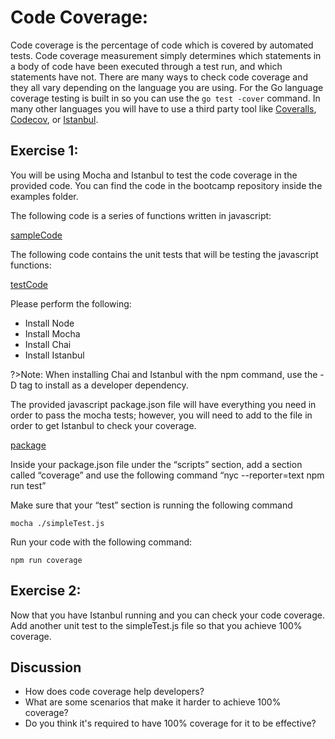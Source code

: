 # Code Coverage:
Code coverage is the percentage of code which is covered by automated tests. Code coverage measurement simply determines which statements in a body of code have been executed through a test run, and which statements have not. There are many ways to check code coverage and they all vary depending on the language you are using. For the Go language coverage testing is built in so you can use the `go test -cover` command. In many other languages you will have to use a third party tool like [Coveralls](www.coveralls.io), [Codecov](www.codecov.io), or [Istanbul](www.istanbul.js.org).

## Exercise 1:
You will be using Mocha and Istanbul to test the code coverage in the provided code. You can find the code in the bootcamp repository inside the examples folder. 

The following code is a series of functions written in javascript:

[sampleCode](https://raw.githubusercontent.com/PaulDHenson/devops-bootcamp/master/examples/codeQuality/javascript/simple.js ':include :type=code javascript')


The following code contains the unit tests that will be testing the javascript functions:

[testCode](https://raw.githubusercontent.com/PaulDHenson/devops-bootcamp/master/examples/codeQuality/javascript/simpleTest.js ':include :type=code javascript') 

Please perform the following:
* Install Node
* Install Mocha
* Install Chai
* Install Istanbul
    

?>Note: When installing Chai and Istanbul with the npm command, use the -D tag to install as a developer dependency.

The provided javascript package.json file will have everything you need in order to pass the mocha tests; however, you will need to add to the file in order to get Istanbul to check your coverage.

[package](https://raw.githubusercontent.com/PaulDHenson/devops-bootcamp/master/examples/codeQuality/javascript/package.json ':include :type=code json')

Inside your package.json file under the “scripts” section, add a section called “coverage” and use the following command “nyc --reporter=text npm run test”
    
Make sure that your “test” section is running the following command

`mocha ./simpleTest.js`

Run your code with the following command:
    
`npm run coverage`

## Exercise 2:
Now that you have Istanbul running and you can check your code coverage. Add another unit test to the simpleTest.js file so that you achieve 100% coverage.

## Discussion
* How does code coverage help developers?
* What are some scenarios that make it harder to achieve 100% coverage?
* Do you think it's required to have 100% coverage for it to be effective?